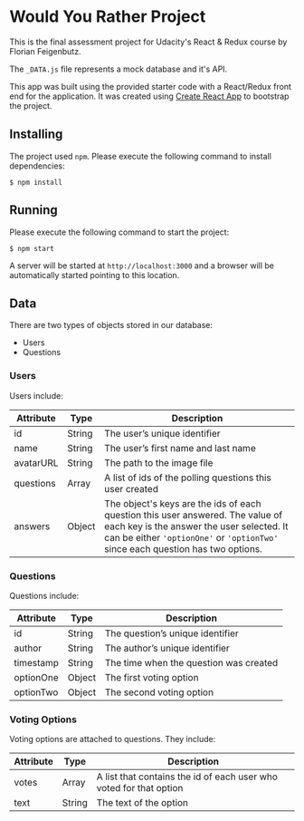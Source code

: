 # Would You Rather Project

This is the final assessment project for Udacity's React & Redux course by Florian Feigenbutz.

The `_DATA.js` file represents a mock database and it's API.

This app was built using the provided starter code with a React/Redux front end for the application. It was created using [Create React App](https://github.com/facebook/create-react-app) to bootstrap the project.

## Installing

The project used `npm`. Please execute the following command to install dependencies:

`$ npm install`

## Running

Please execute the following command to start the project:

`$ npm start` 

A server will be started at `http://localhost:3000` and a browser will be automatically started pointing to this location.

## Data

There are two types of objects stored in our database:

* Users
* Questions

### Users

Users include:

| Attribute    | Type             | Description           |
|-----------------|------------------|-------------------         |
| id                 | String           | The user’s unique identifier |
| name          | String           | The user’s first name  and last name     |
| avatarURL  | String           | The path to the image file |
| questions | Array | A list of ids of the polling questions this user created|
| answers      | Object         |  The object's keys are the ids of each question this user answered. The value of each key is the answer the user selected. It can be either `'optionOne'` or `'optionTwo'` since each question has two options.

### Questions

Questions include:

| Attribute | Type | Description |
|-----------------|------------------|-------------------|
| id                  | String | The question’s unique identifier |
| author        | String | The author’s unique identifier |
| timestamp | String | The time when the question was created|
| optionOne | Object | The first voting option|
| optionTwo | Object | The second voting option|

### Voting Options

Voting options are attached to questions. They include:

| Attribute | Type | Description |
|-----------------|------------------|-------------------|
| votes             | Array | A list that contains the id of each user who voted for that option|
| text                | String | The text of the option |

